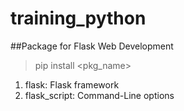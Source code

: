 # training_python

##Package for Flask Web Development

>  pip install \<pkg_name\>  
1.  flask: Flask framework 
2.   flask_script: Command-Line options  